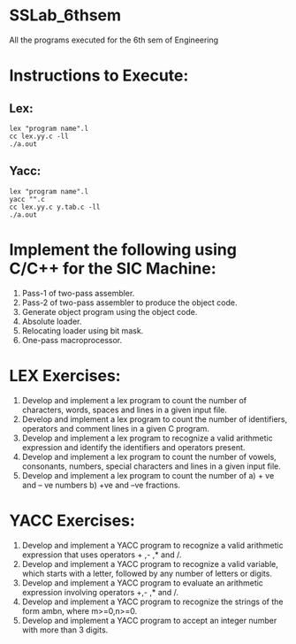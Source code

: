 # SSLab_6thsem
All the programs executed for the 6th sem of Engineering

# Instructions to Execute:

## Lex:
```
lex "program name".l
cc lex.yy.c -ll
./a.out
```

## Yacc:
```
lex "program name".l
yacc "".c
cc lex.yy.c y.tab.c -ll
./a.out
```


# Implement the following using C/C++ for the SIC Machine:
1. Pass-1 of two-pass assembler.
2. Pass-2 of two-pass assembler to produce the object code.
3. Generate object program using the object code.
4. Absolute loader.
5. Relocating loader using bit mask.
6. One-pass macroprocessor.


# LEX Exercises:
1. Develop and implement a lex program to count the number of characters, words, spaces and lines in a
given input file.
2. Develop and implement a lex program to count the number of identifiers, operators and comment lines
in a given C program.
3. Develop and implement a lex program to recognize a valid arithmetic expression and identify the
identifiers and operators present.
4. Develop and implement a lex program to count the number of vowels, consonants, numbers, special
characters and lines in a given input file.
5. Develop and implement a lex program to count the number of
a) + ve and – ve numbers b) +ve and –ve fractions.

# YACC Exercises:
1. Develop and implement a YACC program to recognize a valid arithmetic expression that uses
operators + ,- ,* and /.
2. Develop and implement a YACC program to recognize a valid variable, which starts with a letter,
followed by any number of letters or digits.
3. Develop and implement a YACC program to evaluate an arithmetic expression involving operators +,-
,* and /.
4. Develop and implement a YACC program to recognize the strings of the form ambn, where
m>=0,n>=0.
5. Develop and implement a YACC program to accept an integer number with more than 3 digits.
